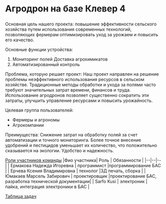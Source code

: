# Агродрон на базе Клевер 4
#####  
Основная цель нашего проекта:  повышение эффективности сельского хозяйства путем использования современных технологий, позволяющих фермерам оптимизировать уход за урожаем и повысить его качество.

Основные функции устройства:
1. Мониторинг полей
 Доставка агрохимикатов
3. Автоматизированный контроль

Проблема, которую решает проект:
Наш проект направлен на решение проблемы неэффективного использования ресурсов в сельском хозяйстве. Традиционные методы обработки и ухода за полями часто требуют значительных затрат времени, финансов и труда. Использование агродронов позволяет существенно сократить эти затраты, улучшить управление ресурсами и повысить урожайность.

Целевая группа пользователей:
- Фермеры и агрономы
- Агрокомпании

Преимущества:
Снижение затрат на обработку полей за счет автоматизации и точного мониторинга.
Более точное внесение удобрений и пестицидов уменьшает их количество, что положительно сказывается на экологии.
Удобство и надежность.



[Роли участников команды](https://ru.docworkspace.com/d/sIDnrvOGkAYfcxLcG)
|Фио участника| Роль | Обязанности |
|--|--|--|
| Ермакова Надежда Игоревна | программист |программирование БАС  |
| Ерчева Ксения Владимировна | технолог |3Д печать, сборка  |
| Юмакаев Марсель Забирович | проектировщик |проектирование БАС, разработка технической документации|
| Sarfo Kusi | электроник | пайка, интеграция электроники в БАС  |

[Таблица задач](https://docs.google.com/spreadsheets/d/1T2Fwhqz330lJm_u9Q_x4WXdaUo9IYAJOTVtL2FbRbL4/edit?gid=0#gid=0)
